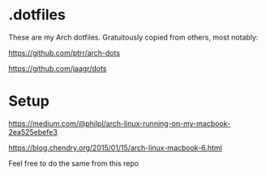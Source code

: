 # .dotfiles

These are my Arch dotfiles. Gratuitously copied from others, most notably:

https://github.com/ptrr/arch-dots

https://github.com/jaagr/dots


# Setup

https://medium.com/@philpl/arch-linux-running-on-my-macbook-2ea525ebefe3

https://blog.chendry.org/2015/01/15/arch-linux-macbook-6.html


Feel free to do the same from this repo

